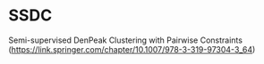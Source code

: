 # SSDC
Semi-supervised DenPeak Clustering with Pairwise Constraints (https://link.springer.com/chapter/10.1007/978-3-319-97304-3_64)
